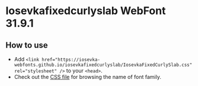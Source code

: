 # Iosevkafixedcurlyslab WebFont 31.9.1

## How to use

- Add `<link href="https://iosevka-webfonts.github.io/iosevkafixedcurlyslab/IosevkaFixedCurlySlab.css" rel="stylesheet" />` to your `<head>`.
- Check out the [CSS file](./IosevkaFixedCurlySlab.css) for browsing the name of font family.
